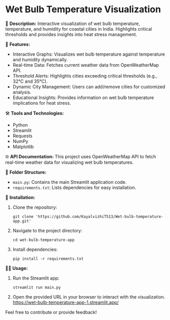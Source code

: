 # Wet Bulb Temperature Visualization

🚀 **Description:**
Interactive visualization of wet bulb temperature, temperature, and humidity for coastal cities in India. Highlights critical thresholds and provides insights into heat stress management.

🔧 **Features:**
- Interactive Graphs: Visualizes wet bulb temperature against temperature and humidity dynamically.
- Real-time Data: Fetches current weather data from OpenWeatherMap API.
- Threshold Alerts: Highlights cities exceeding critical thresholds (e.g., 32°C and 35°C).
- Dynamic City Management: Users can add/remove cities for customized analysis.
- Educational Insights: Provides information on wet bulb temperature implications for heat stress.

🛠️ **Tools and Technologies:**
- Python
- Streamlit
- Requests
- NumPy
- Matplotlib

🌐 **API Documentation:**
This project uses OpenWeatherMap API to fetch real-time weather data for visualizing wet bulb temperatures.

📂 **Folder Structure:**
- `main.py`: Contains the main Streamlit application code.
- `requirements.txt`: Lists dependencies for easy installation.

📝 **Installation:**
1. Clone the repository:
   ```
   git clone 'https://github.com/KayalvizhiT513/Wet-bulb-temperature-app.git'
   ```
2. Navigate to the project directory:
   ```
   cd wet-bulb-temperature-app
   ```
3. Install dependencies:
   ```
   pip install -r requirements.txt
   ```

👩‍💻 **Usage:**
1. Run the Streamlit app:
   ```
   streamlit run main.py
   ```
2. Open the provided URL in your browser to interact with the visualization.
   https://wet-bulb-temperature-app-1.streamlit.app/
  
Feel free to contribute or provide feedback!
